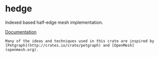# hedge
Indexed based half-edge mesh implementation.

[Documentation](http://docs.rs/hedge)


    Many of the ideas and techniques used in this crate are inspired by [Petgraph](http://crates.io/crate/petgraph) and [OpenMesh](openmesh.org).
